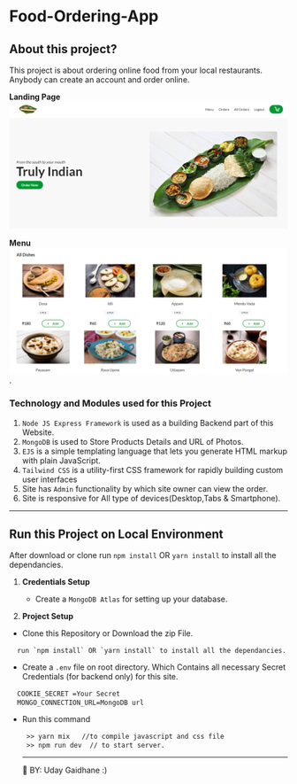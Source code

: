 # Food-Ordering-App

## About this project?

This project is about ordering online food from your local restaurants. Anybody can create an account and order online.

**Landing Page**
![Landing Page](https://github.com/udaygaidhane30/Food-Ordering-App-Node-express-mongo/blob/main/Screenshot%20(8).png??raw=true)

**Menu**
![Menu](https://github.com/udaygaidhane30/Food-Ordering-App-Node-express-mongo/blob/main/Screenshot%20(9).png??raw=true).


### Technology and Modules used for this Project

1. `Node JS Express Framework` is used as a building Backend part of this Website.
2. `MongoDB` is used to Store Products Details and URL of Photos.
5. `EJS` is a simple templating language that lets you generate HTML markup with plain JavaScript.
6. `Tailwind CSS` is a utility-first CSS framework for rapidly building custom user interfaces
7. Site has `Admin` functionality by which site owner can view the order.
8. Site is responsive for All type of devices(Desktop,Tabs & Smartphone).

---
## Run this Project on Local Environment
After download or clone run `npm install` OR `yarn install` to install all the dependancies.
1. **Credentials Setup**

   - Create a `MongoDB Atlas` for setting up your database.
 
2. **Project Setup**
  - Clone this Repository or Download the zip File.
  ```
    run `npm install` OR `yarn install` to install all the dependancies.
  ```
   - Create a `.env` file on root directory. Which Contains all necessary Secret Credentials (for backend only) for this site.
   ```
     COOKIE_SECRET =Your Secret
     MONGO_CONNECTION_URL=MongoDB url
   ```
  - Run this command

     ```
      >> yarn mix   //to compile javascript and css file
      >> npm run dev  // to start server.
     ```
    ---
    
    🙏 BY: Uday Gaidhane :) 
